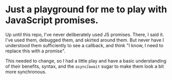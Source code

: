 # Just a playground for me to play with JavaScript promises. 

Up until this repo, I've never deliberately used JS promises. There, I said it. I've used them, debugged them, and skirted around them. But never have I understood them sufficiently to see a callback, and think "I know, I need to replace this with a promise". 

This needed to change, so I had a little play and have a basic understanding of their benefits, syntax, and the `async`/`await` sugar to make them look a bit more synchronous.
